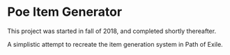 # Poe Item Generator

This project was started in fall of 2018, and completed shortly thereafter.

A simplistic attempt to recreate the item generation system in Path of Exile.
